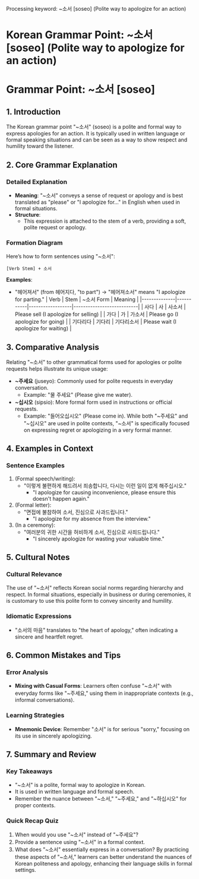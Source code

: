 Processing keyword: ~소서 [soseo] (Polite way to apologize for an action)
# Korean Grammar Point: ~소서 [soseo] (Polite way to apologize for an action)
# Grammar Point: ~소서 [soseo]
## 1. Introduction
The Korean grammar point "~소서" (soseo) is a polite and formal way to express apologies for an action. It is typically used in written language or formal speaking situations and can be seen as a way to show respect and humility toward the listener. 
## 2. Core Grammar Explanation
### Detailed Explanation
- **Meaning**: "~소서" conveys a sense of request or apology and is best translated as "please" or "I apologize for..." in English when used in formal situations.
- **Structure**: 
  - This expression is attached to the stem of a verb, providing a soft, polite request or apology.
  
### Formation Diagram
Here’s how to form sentences using "~소서":
```
[Verb Stem] + 소서
```
**Examples**:
- "헤어져서" (from 헤어지다, "to part") → "헤어져소서" means "I apologize for parting."
| Verb         | Stem      | ~소서 Form      | Meaning                   |
|--------------|-----------|------------------|---------------------------|
| 사다         | 사       | 사소서          | Please sell (I apologize for selling) |
| 가다         | 가       | 가소서          | Please go (I apologize for going)    |
| 기다리다     | 기다리   | 기다리소서      | Please wait (I apologize for waiting)  |
## 3. Comparative Analysis
Relating "~소서" to other grammatical forms used for apologies or polite requests helps illustrate its unique usage:
- **~주세요** (juseyo): Commonly used for polite requests in everyday conversation.
  - Example: "물 주세요" (Please give me water).
- **~십시오** (sipsio): More formal form used in instructions or official requests.
  - Example: "들어오십시오" (Please come in).
While both "~주세요" and "~십시오" are used in polite contexts, "~소서" is specifically focused on expressing regret or apologizing in a very formal manner.
## 4. Examples in Context
### Sentence Examples
1. (Formal speech/writing):
   - "이렇게 불편하게 해드려서 죄송합니다, 다시는 이런 일이 없게 해주십시오." 
     - "I apologize for causing inconvenience, please ensure this doesn't happen again."
2. (Formal letter):
   - "면접에 불참하여 소서, 진심으로 사과드립니다."
     - "I apologize for my absence from the interview."
3. (In a ceremony):
   - "여러분의 귀한 시간을 허비하게 소서, 진심으로 사죄드립니다."
     - "I sincerely apologize for wasting your valuable time."
## 5. Cultural Notes
### Cultural Relevance
The use of "~소서" reflects Korean social norms regarding hierarchy and respect. In formal situations, especially in business or during ceremonies, it is customary to use this polite form to convey sincerity and humility.
### Idiomatic Expressions
- "소서의 마음" translates to "the heart of apology," often indicating a sincere and heartfelt regret.
## 6. Common Mistakes and Tips
### Error Analysis
- **Mixing with Casual Forms**: Learners often confuse "~소서" with everyday forms like "~주세요," using them in inappropriate contexts (e.g., informal conversations).
  
### Learning Strategies
- **Mnemonic Device**: Remember "소서" is for serious "sorry," focusing on its use in sincerely apologizing.
## 7. Summary and Review
### Key Takeaways
- "~소서" is a polite, formal way to apologize in Korean.
- It is used in written language and formal speech.
- Remember the nuance between "~소서," "~주세요," and "~하십시오" for proper contexts.
### Quick Recap Quiz
1. When would you use "~소서" instead of "~주세요"?
2. Provide a sentence using "~소서" in a formal context.
3. What does "~소서" essentially express in a conversation?
By practicing these aspects of "~소서," learners can better understand the nuances of Korean politeness and apology, enhancing their language skills in formal settings.
